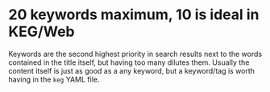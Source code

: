 # 20 keywords maximum, 10 is ideal in KEG/Web

Keywords are the second highest priority in search results next to the words contained in the title itself, but having too many dilutes them. Usually the content itself is just as good as a any keyword, but a keyword/tag is worth having in the `keg` YAML file.
